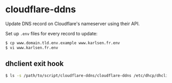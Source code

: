 # cloudflare-ddns

Update DNS record on Cloudflare's nameserver using their API.

Set up `.env` files for every record to update:
```bash
$ cp www.domain.tld.env.example www.karlsen.fr.env
$ vi www.karlsen.fr.env
```

## dhclient exit hook

```bash
$ ls -s /path/to/script/cloudflare-ddns/cloudflare-ddns /etc/dhcp/dhclient-exit-hooks.d/
```
